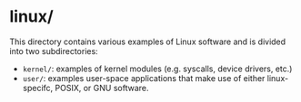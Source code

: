 # linux/
This directory contains various examples of Linux software and is divided into two subdirectories:

  - `kernel/`: examples of kernel modules (e.g. syscalls, device drivers, etc.)
  - `user/`: examples user-space applications that make use of either linux-specifc, POSIX, or GNU software.
